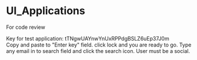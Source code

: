 # UI_Applications
For code review

Key for test application:   tTNgwUAYnwYnUxRPPdgBSLZ6uEp37J0m  
Copy and paste to "Enter key" field. click lock and you are ready to go. 
Type any email in to search field and click the search icon.
User must be a social.
